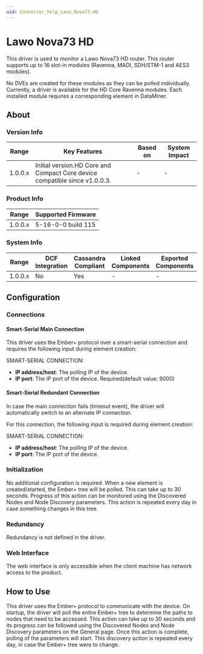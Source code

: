 ```yaml
---
uid: Connector_help_Lawo_Nova73_HD
---
```


# Lawo Nova73 HD

This driver is used to monitor a Lawo Nova73 HD router. This router supports up to 16 slot-in modules (Ravenna, MADI, SDH/STM-1 and AES3 modules).

No DVEs are created for these modules as they can be polled individually. Currently, a driver is available for the HD Core Ravenna modules. Each installed module requires a corresponding element in DataMiner.

## About

### Version Info

| **Range** | **Key Features**                                                           | **Based on** | **System Impact** |
|-----------|----------------------------------------------------------------------------|--------------|-------------------|
| 1.0.0.x   | Initial version.HD Core and Compact Core device compatible since v1.0.0.3. | \-           | \-                |

### Product Info

| **Range** | **Supported Firmware** |
|-----------|------------------------|
| 1.0.0.x   | 5-16-0-0 build 115     |

### System Info

| **Range** | **DCF Integration** | **Cassandra Compliant** | **Linked Components** | **Exported Components** |
|-----------|---------------------|-------------------------|-----------------------|-------------------------|
| 1.0.0.x   | No                  | Yes                     | \-                    | \-                      |

## Configuration

### Connections

#### Smart-Serial Main Connection

This driver uses the Ember+ protocol over a smart-serial connection and requires the following input during element creation:

SMART-SERIAL CONNECTION:

- **IP address/host**: The polling IP of the device.
- **IP port**: The IP port of the device. Required(default value: 9000)

#### Smart-Serial Redundant Connection

In case the main connection fails (timeout event), the driver will automatically switch to an alternate IP connection.

For this connection, the following input is required during element creation:

SMART-SERIAL CONNECTION:

- **IP address/host**: The polling IP of the device.
- **IP port**: The IP port of the device.

### Initialization

No additional configuration is required. When a new element is created/started, the Ember+ tree will be polled. This can take up to 30 seconds. Progress of this action can be monitored using the Discovered Nodes and Node Discovery parameters. This action is repeated every day in case something changes in this tree.

### Redundancy

Redundancy is not defined in the driver.

### Web Interface

The web interface is only accessible when the client machine has network access to the product.

## How to Use

This driver uses the Ember+ protocol to communicate with the device. On startup, the driver will poll the entire Ember+ tree to determine the paths to nodes that need to be accessed. This action can take up to 30 seconds and its progress can be followed using the Discovered Nodes and Node Discovery parameters on the General page. Once this action is complete, polling of the parameters will start. This discovery action is repeated every day, in case the Ember+ tree were to change.
